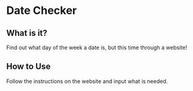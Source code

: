 # Date Checker

## What is it?

Find out what day of the week a date is, but this time through a website!

## How to Use

Follow the instructions on the website and input what is needed.
